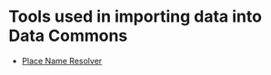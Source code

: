 # Tools used in importing data into Data Commons

* [Place Name Resolver](place_name_resolver/README.md)
